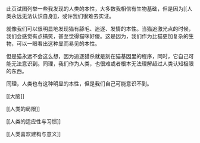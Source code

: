 ---
---

此页试图列举一些我发现的人类的本性，大多数我相信有生物基础，但是因为[[人类永远无法认识自身]]，或许我们很难去实证。

就像我们可以很明显地发现猫有舔毛、追逐、发情的本性。当猫追激光点的时候，我们会感觉有点搞笑，甚至觉得猫咪好傻。这是因为，我们作为比猫更加复杂的生物，可以一眼看出这种显而易见的本性。

但是猫永远不会这么想，因为追逐猎杀就是刻在猫基因里的程序，同时，它自己可能无法意识到。同理，我们作为人类，也很难或者根本无法理解超过人类认知极限的东西。

同理，人类也有这种明显的本性，但是我们自己可能意识不到。

[[大脑]]

[[人类的局限]]

[[人类的适应性与习惯]]

[[人类喜欢建构与意义]]
